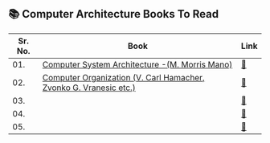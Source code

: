 ## 📚 Computer Architecture Books To Read

| Sr. No. | Book |Link |
|-----| --------| -----|
| 01. | [Computer System Architecture -(M. Morris Mano)]() | [📖]()
| 02. | [Computer Organization (V. Carl Hamacher, Zvonko G. Vranesic etc.)]() | [📖]()
| 03. |  | [📖]()
| 04. |  | [📖]()
| 05. |  | [📖]()
